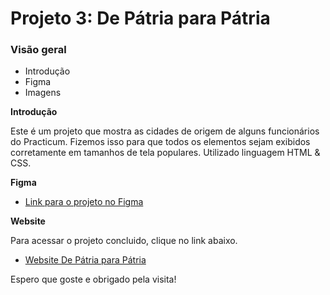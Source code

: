 # Projeto 3: De Pátria para Pátria
### Visão geral
* Introdução
* Figma
* Imagens

**Introdução**

Este é um projeto que mostra as cidades de origem de alguns funcionários do Practicum. Fizemos isso para que todos os elementos sejam exibidos corretamente em tamanhos de tela populares. Utilizado linguagem HTML & CSS.

**Figma**

* [Link para o projeto no Figma](https://www.figma.com/file/GrMXsb1nThoKf3LFc42Bbh/WEB%2C-Sprint-3-%3A-De-P%C3%A1tria-para-P%C3%A1tria-%7C-desktop-%2B-mobile?node-id=0%3A1)

**Website**

Para acessar o projeto concluido, clique no link abaixo.

* [Website De Pátria para Pátria](https://edu-fortes.github.io/web_project_3_ptbr/)

Espero que goste e obrigado pela visita!
